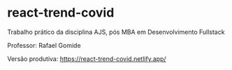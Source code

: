 # react-trend-covid

Trabalho prático da disciplina AJS, pós MBA em Desenvolvimento Fullstack

Professor: Rafael Gomide

Versão produtiva:
https://react-trend-covid.netlify.app/
